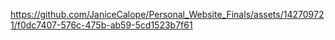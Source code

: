 https://github.com/JaniceCalope/Personal_Website_Finals/assets/142709721/f0dc7407-576c-475b-ab59-5cd1523b7f61
